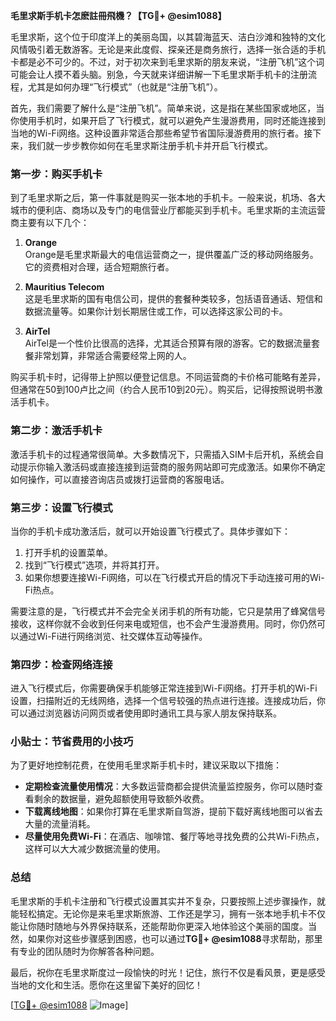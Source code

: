 **毛里求斯手机卡怎麽註冊飛機？【TG💪+ @esim1088】**

毛里求斯，这个位于印度洋上的美丽岛国，以其碧海蓝天、洁白沙滩和独特的文化风情吸引着无数游客。无论是来此度假、探亲还是商务旅行，选择一张合适的手机卡都是必不可少的。不过，对于初次来到毛里求斯的朋友来说，“注册飞机”这个词可能会让人摸不着头脑。别急，今天就来详细讲解一下毛里求斯手机卡的注册流程，尤其是如何办理“飞行模式”（也就是“注册飞机”）。

首先，我们需要了解什么是“注册飞机”。简单来说，这是指在某些国家或地区，当你使用手机时，如果开启了飞行模式，就可以避免产生漫游费用，同时还能连接到当地的Wi-Fi网络。这种设置非常适合那些希望节省国际漫游费用的旅行者。接下来，我们就一步步教你如何在毛里求斯注册手机卡并开启飞行模式。

### 第一步：购买手机卡

到了毛里求斯之后，第一件事就是购买一张本地的手机卡。一般来说，机场、各大城市的便利店、商场以及专门的电信营业厅都能买到手机卡。毛里求斯的主流运营商主要有以下几个：

1. **Orange**  
   Orange是毛里求斯最大的电信运营商之一，提供覆盖广泛的移动网络服务。它的资费相对合理，适合短期旅行者。

2. **Mauritius Telecom**  
   这是毛里求斯的国有电信公司，提供的套餐种类较多，包括语音通话、短信和数据流量等。如果你计划长期居住或工作，可以选择这家公司的卡。

3. **AirTel**  
   AirTel是一个性价比很高的选择，尤其适合预算有限的游客。它的数据流量套餐非常划算，非常适合需要经常上网的人。

购买手机卡时，记得带上护照以便登记信息。不同运营商的卡价格可能略有差异，但通常在50到100卢比之间（约合人民币10到20元）。购买后，记得按照说明书激活手机卡。

### 第二步：激活手机卡

激活手机卡的过程通常很简单。大多数情况下，只需插入SIM卡后开机，系统会自动提示你输入激活码或直接连接到运营商的服务网站即可完成激活。如果你不确定如何操作，可以直接咨询店员或拨打运营商的客服电话。

### 第三步：设置飞行模式

当你的手机卡成功激活后，就可以开始设置飞行模式了。具体步骤如下：

1. 打开手机的设置菜单。
2. 找到“飞行模式”选项，并将其打开。
3. 如果你想要连接Wi-Fi网络，可以在飞行模式开启的情况下手动连接可用的Wi-Fi热点。

需要注意的是，飞行模式并不会完全关闭手机的所有功能，它只是禁用了蜂窝信号接收，这样你就不会收到任何来电或短信，也不会产生漫游费用。同时，你仍然可以通过Wi-Fi进行网络浏览、社交媒体互动等操作。

### 第四步：检查网络连接

进入飞行模式后，你需要确保手机能够正常连接到Wi-Fi网络。打开手机的Wi-Fi设置，扫描附近的无线网络，选择一个信号较强的热点进行连接。连接成功后，你可以通过浏览器访问网页或者使用即时通讯工具与家人朋友保持联系。

### 小贴士：节省费用的小技巧

为了更好地控制花费，在使用毛里求斯手机卡时，建议采取以下措施：

- **定期检查流量使用情况**：大多数运营商都会提供流量监控服务，你可以随时查看剩余的数据量，避免超额使用导致额外收费。
- **下载离线地图**：如果你打算在毛里求斯自驾游，提前下载好离线地图可以省去大量的流量消耗。
- **尽量使用免费Wi-Fi**：在酒店、咖啡馆、餐厅等地寻找免费的公共Wi-Fi热点，这样可以大大减少数据流量的使用。

### 总结

毛里求斯的手机卡注册和飞行模式设置其实并不复杂，只要按照上述步骤操作，就能轻松搞定。无论你是来毛里求斯旅游、工作还是学习，拥有一张本地手机卡不仅能让你随时随地与外界保持联系，还能帮助你更深入地体验这个美丽的国度。当然，如果你对这些步骤感到困惑，也可以通过**TG💪+ @esim1088**寻求帮助，那里有专业的团队随时为你解答各种问题。

最后，祝你在毛里求斯度过一段愉快的时光！记住，旅行不仅是看风景，更是感受当地的文化和生活。愿你在这里留下美好的回忆！

[[TG💪+ @esim1088](https://t.me/s/esim1088) ![Image](https://i.postimg.cc/4NQfJmqS/Snipaste-2025-05-13-00-14-12.png)]